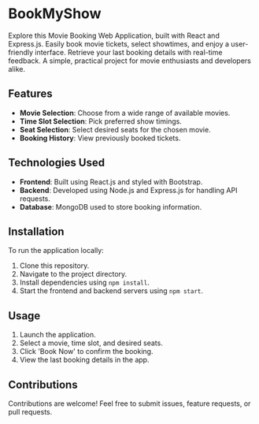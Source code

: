 # BookMyShow
Explore this Movie Booking Web Application, built with React and Express.js. Easily book movie tickets, select showtimes, and enjoy a user-friendly interface. Retrieve your last booking details with real-time feedback. A simple, practical project for movie enthusiasts and developers alike.

## Features

- **Movie Selection**: Choose from a wide range of available movies.
- **Time Slot Selection**: Pick preferred show timings.
- **Seat Selection**: Select desired seats for the chosen movie.
- **Booking History**: View previously booked tickets.

## Technologies Used

- **Frontend**: Built using React.js and styled with Bootstrap.
- **Backend**: Developed using Node.js and Express.js for handling API requests.
- **Database**: MongoDB used to store booking information.

## Installation

To run the application locally:
1. Clone this repository.
2. Navigate to the project directory.
3. Install dependencies using `npm install`.
4. Start the frontend and backend servers using `npm start`.

## Usage

1. Launch the application.
2. Select a movie, time slot, and desired seats.
3. Click 'Book Now' to confirm the booking.
4. View the last booking details in the app.

## Contributions

Contributions are welcome! Feel free to submit issues, feature requests, or pull requests.
